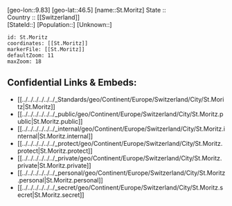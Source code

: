 ﻿---
location: [46.5,9.83] 
mapzoom: [7,12] 
mapmarker: city 
type: City
tags:
- geo/City


SpocWebEntityId: 34477
isDeleted: false
confidential: public

---
[geo-lon::9.83] 
[geo-lat::46.5] 
[name::St.Moritz] 
State ::  
Country :: [[Switzerland]]  
[StateId::] 
[Population::] 
[Unknown::] 


```leaflet
id: St.Moritz
coordinates: [[St.Moritz]] 
markerFile: [[St.Moritz]] 
defaultZoom: 11 
maxZoom: 18
```


## Confidential Links & Embeds: 
- [[../../../../../../_Standards/geo/Continent/Europe/Switzerland/City/St.Moritz|St.Moritz]] 
- [[../../../../../../_public/geo/Continent/Europe/Switzerland/City/St.Moritz.public|St.Moritz.public]] 
- [[../../../../../../_internal/geo/Continent/Europe/Switzerland/City/St.Moritz.internal|St.Moritz.internal]] 
- [[../../../../../../_protect/geo/Continent/Europe/Switzerland/City/St.Moritz.protect|St.Moritz.protect]] 
- [[../../../../../../_private/geo/Continent/Europe/Switzerland/City/St.Moritz.private|St.Moritz.private]] 
- [[../../../../../../_personal/geo/Continent/Europe/Switzerland/City/St.Moritz.personal|St.Moritz.personal]] 
- [[../../../../../../_secret/geo/Continent/Europe/Switzerland/City/St.Moritz.secret|St.Moritz.secret]] 

